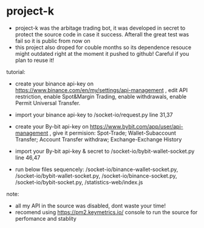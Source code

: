 # project-k
 - project-k was the arbitage trading  bot, it was developed in secret to protect the source code in case it success. Afterall the great test was fail so it is public from now on
 - this project also droped for couble months so its dependence resouce might outdated right at the moment it pushed to github! Careful if you plan to reuse it!
 
 tutorial:
  - create your binance api-key on https://www.binance.com/en/my/settings/api-management , edit API restriction, enable Spot&Margin Trading, enable withdrawals, enable Permit Universal Transfer.
  - import your binance api-key to /socket-io/request.py line 31,37
  - create your By-bit api-key on https://www.bybit.com/app/user/api-management , give it permision: Spot-Trade; Wallet-Subaccount Transfer; Account Transfer withdraw; Exchange-Exchange History
  - import your By-bit api-key & secret to /socket-io/bybit-wallet-socket.py line 46,47
  
  - run below files sequencely: /socket-io/binance-wallet-socket.py, /socket-io/bybit-wallet-socket.py, /socket-io/binance-socket.py, /socket-io/bybit-socket.py, /statistics-web/index.js
  
 note:
  - all my API in the source was disabled, dont waste your time!
  - recomend using https://pm2.keymetrics.io/ console to run the source for perfomance and stablity

